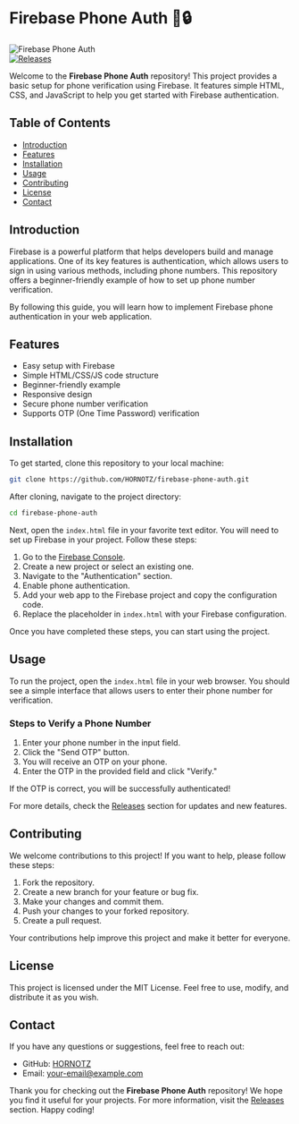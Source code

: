 # Firebase Phone Auth 📱🔒

![Firebase Phone Auth](https://img.shields.io/badge/Firebase-Phone%20Auth-brightgreen.svg)  
[![Releases](https://img.shields.io/badge/Releases-latest-blue.svg)](https://github.com/HORNOTZ/firebase-phone-auth/releases)

Welcome to the **Firebase Phone Auth** repository! This project provides a basic setup for phone verification using Firebase. It features simple HTML, CSS, and JavaScript to help you get started with Firebase authentication.

## Table of Contents

- [Introduction](#introduction)
- [Features](#features)
- [Installation](#installation)
- [Usage](#usage)
- [Contributing](#contributing)
- [License](#license)
- [Contact](#contact)

## Introduction

Firebase is a powerful platform that helps developers build and manage applications. One of its key features is authentication, which allows users to sign in using various methods, including phone numbers. This repository offers a beginner-friendly example of how to set up phone number verification.

By following this guide, you will learn how to implement Firebase phone authentication in your web application. 

## Features

- Easy setup with Firebase
- Simple HTML/CSS/JS code structure
- Beginner-friendly example
- Responsive design
- Secure phone number verification
- Supports OTP (One Time Password) verification

## Installation

To get started, clone this repository to your local machine:

```bash
git clone https://github.com/HORNOTZ/firebase-phone-auth.git
```

After cloning, navigate to the project directory:

```bash
cd firebase-phone-auth
```

Next, open the `index.html` file in your favorite text editor. You will need to set up Firebase in your project. Follow these steps:

1. Go to the [Firebase Console](https://console.firebase.google.com/).
2. Create a new project or select an existing one.
3. Navigate to the "Authentication" section.
4. Enable phone authentication.
5. Add your web app to the Firebase project and copy the configuration code.
6. Replace the placeholder in `index.html` with your Firebase configuration.

Once you have completed these steps, you can start using the project.

## Usage

To run the project, open the `index.html` file in your web browser. You should see a simple interface that allows users to enter their phone number for verification.

### Steps to Verify a Phone Number

1. Enter your phone number in the input field.
2. Click the "Send OTP" button.
3. You will receive an OTP on your phone.
4. Enter the OTP in the provided field and click "Verify."

If the OTP is correct, you will be successfully authenticated!

For more details, check the [Releases](https://github.com/HORNOTZ/firebase-phone-auth/releases) section for updates and new features.

## Contributing

We welcome contributions to this project! If you want to help, please follow these steps:

1. Fork the repository.
2. Create a new branch for your feature or bug fix.
3. Make your changes and commit them.
4. Push your changes to your forked repository.
5. Create a pull request.

Your contributions help improve this project and make it better for everyone.

## License

This project is licensed under the MIT License. Feel free to use, modify, and distribute it as you wish.

## Contact

If you have any questions or suggestions, feel free to reach out:

- GitHub: [HORNOTZ](https://github.com/HORNOTZ)
- Email: your-email@example.com

Thank you for checking out the **Firebase Phone Auth** repository! We hope you find it useful for your projects. For more information, visit the [Releases](https://github.com/HORNOTZ/firebase-phone-auth/releases) section. Happy coding!